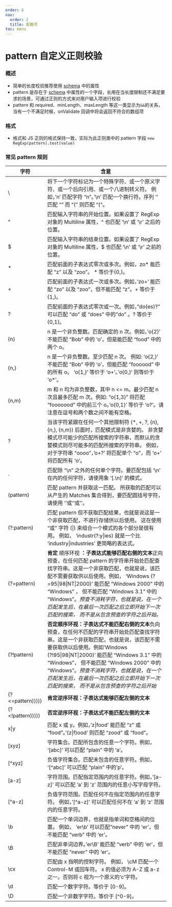 ```yaml
---
order: 6
nav:
  order: 2
  title: 配置项
toc: menu
---
```


# pattern 自定义正则校验

### 概述

- 简单的长度校验推荐使用 [schema](/config/schema) 中的属性
- pattern 是存在于 [schema](/config/schema) 中属性的一个字段，长用在当长度限制还不满足要求的场景，可通过正则的方式来对用户输入项进行校验
- pattern 和 required、minLength、maxLength 等这一类显示为`&&`的关系，当有一个不满足时候，onValidate 回调中将会返回不符合的数组项

### 格式

- 格式和 JS 正则的格式保持一致，实际为此正则类中的 pattern 字段 `new RegExp(pattern).test(value)`

### 常见 pattern 规则

| 字符             | 含意                                                                                                                                                                                                                                                                                                                                                                                                                      |
| ---------------- | ------------------------------------------------------------------------------------------------------------------------------------------------------------------------------------------------------------------------------------------------------------------------------------------------------------------------------------------------------------------------------------------------------------------------- |
| \                | 将下一个字符标记为一个特殊字符、或一个原义字符、或一个后向引用、或一个八进制转义符。 例如，’n’ 匹配字符 “n”。’\n’ 匹配一个换行符。序列 ‘' 匹配 “” 而 “\(” 则匹配 “(“。                                                                                                                                                                                                                                                    |
| ^                | 匹配输入字符串的开始位置。如果设置了 RegExp 对象的 Multiline 属性，^ 也匹配 ‘\n’ 或 ‘\r’ 之后的位置。                                                                                                                                                                                                                                                                                                                     |
| \$               | 匹配输入字符串的结束位置。如果设置了 RegExp 对象的 Multiline 属性，\$ 也匹配 ‘\n’ 或 ‘\r’ 之前的位置。                                                                                                                                                                                                                                                                                                                    |
| \*               | 匹配前面的子表达式零次或多次。例如，zo* 能匹配 “z” 以及 “zoo”。 * 等价于{0,}。                                                                                                                                                                                                                                                                                                                                            |
| +                | 匹配前面的子表达式一次或多次。例如，’zo+’ 能匹配 “zo” 以及 “zoo”，但不能匹配 “z”。+ 等价于 {1,}。                                                                                                                                                                                                                                                                                                                         |
| ?                | 匹配前面的子表达式零次或一次。例如，”do(es)?” 可以匹配 “do” 或 “does” 中的”do” 。? 等价于 {0,1}。                                                                                                                                                                                                                                                                                                                         |
| {n}              | n 是一个非负整数。匹配确定的 n 次。例如，’o{2}’ 不能匹配 “Bob” 中的 ‘o’，但是能匹配 “food” 中的两个 o。                                                                                                                                                                                                                                                                                                                   |
| {n,}             | n 是一个非负整数。至少匹配 n 次。 例如: ‘o{2,}’ 不能匹配 “Bob” 中的 ‘o’，但能匹配 “foooood” 中的所有 o。 ‘o{1,}’ 等价于 ‘o+’。’o{0,}’ 则等价于 ‘o\*’。                                                                                                                                                                                                                                                                    |
| {n,m}            | m 和 n 均为非负整数，其中 n <= m。最少匹配 n 次且最多匹配 m 次。例如: “o{1,3}” 将匹配 “fooooood” 中的前三个 o。’o{0,1}’ 等价于 ‘o?’。请注意在逗号和两个数之间不能有空格。                                                                                                                                                                                                                                                 |
| ?                | 当该字符紧跟在任何一个其他限制符 (\*, +, ?, {n}, {n,}, {n,m}) 后面时，匹配模式是非贪婪的。 非贪婪模式尽可能少的匹配所搜索的字符串，而默认的贪婪模式则尽可能多的匹配所搜索的字符串。 例如，对于字符串 “oooo”，’o+?’ 将匹配单个 “o”，而 ‘o+’ 将匹配所有 ‘o’。                                                                                                                                                               |
| .                | 匹配除 “\n” 之外的任何单个字符。要匹配包括 ‘\n’ 在内的任何字符，请使用象 ‘[.\n]’ 的模式。                                                                                                                                                                                                                                                                                                                                 |
| (pattern)        | 匹配 pattern 并获取这一匹配。 所获取的匹配可以从产生的 Matches 集合得到，要匹配圆括号字符，请使用 ‘‘或‘‘或‘’。                                                                                                                                                                                                                                                                                                            |
| (?:pattern)      | 匹配 pattern 但不获取匹配结果，也就是说这是一个非获取匹配，不进行存储供以后使用。 这在使用 “或” 字符 (\|) 来组合一个模式的各个部分是很有用。 例如， ‘industr(?:y\|ies) 就是一个比 ‘industry\|industries’ 更简略的表达式。                                                                                                                                                                                                 |
| (?=pattern)      | **肯定** 顺序环视 **：子表达式能够匹配右侧的文本**正向预查，在任何匹配 pattern 的字符串开始处匹配查找字符串。这是一个非获取匹配，也就是说，该匹配不需要获取供以后使用。例如， ‘Windows (?=95\|98\|NT\|2000)’ 能匹配 “Windows 2000” 中的 “Windows” ， 但不能匹配 “Windows 3.1” 中的 “Windows”。_预查不消耗字符，也就是说，在一个匹配发生后，在最后一次匹配之后立即开始下一次匹配的搜索， 而不是从包含预查的字符之后开始。_ |
| (?!pattern)      | **否定顺序环视：子表达式不能匹配右侧的文本**负向预查，在任何不匹配的字符串开始处匹配查找字符串。这是一个非获取匹配，也就是说，该匹配不需要获取供以后使用。例如’Windows (?!95\|98\|NT\|2000)’ 能匹配 “Windows 3.1” 中的 “Windows”， 但不能匹配 “Windows 2000” 中的 “Windows”。_预查不消耗字符，也就是说，在一个匹配发生后，在最后一次匹配之后立即开始下一次匹配的搜索， 而不是从包含预查的字符之后开始_                    |
| (?<=pattern))))) | **肯定逆序环视：子表达式能够匹配左侧的文本**                                                                                                                                                                                                                                                                                                                                                                              |
| (?<!pattern))))) | **否定逆序环视：子表达式不能匹配左侧的文本**                                                                                                                                                                                                                                                                                                                                                                              |
| x\|y             | 匹配 x 或 y。例如，’z\|food’ 能匹配 “z” 或 “food”。’(z\|f)ood’ 则匹配 “zood” 或 “food”。                                                                                                                                                                                                                                                                                                                                  |
| [xyz]            | 字符集合。匹配所包含的任意一个字符。例如， ‘[abc]’ 可以匹配 “plain” 中的 ‘a’。                                                                                                                                                                                                                                                                                                                                            |
| [^xyz]           | 负值字符集合。匹配未包含的任意字符。例如， ‘[^abc]’ 可以匹配 “plain” 中的’p’。                                                                                                                                                                                                                                                                                                                                            |
| [a-z]            | 字符范围。匹配指定范围内的任意字符。例如，’[a-z]’ 可以匹配 ‘a’ 到 ‘z’ 范围内的任意小写字母字符。                                                                                                                                                                                                                                                                                                                          |
| [^a-z]           | 负值字符范围。匹配任何不在指定范围内的任意字符。 例如，’[^a-z]’ 可以匹配任何不在 ‘a’ 到 ‘z’ 范围内的任意字符。                                                                                                                                                                                                                                                                                                            |
| \b               | 匹配一个单词边界，也就是指单词和空格间的位置。 例如， ‘er\b’ 可以匹配”never” 中的 ‘er’，但不能匹配 “verb” 中的 ‘er’。                                                                                                                                                                                                                                                                                                     |
| \B               | 匹配非单词边界。’er\B’ 能匹配 “verb” 中的 ‘er’，但不能匹配 “never” 中的 ‘er’。                                                                                                                                                                                                                                                                                                                                            |
| \cx              | 匹配由 x 指明的控制字符。 例如， \cM 匹配一个 Control-M 或回车符。 x 的值必须为 A-Z 或 a-z 之一。否则将 c 视为一个原义的’c’字符。                                                                                                                                                                                                                                                                                         |
| \d               | 匹配一个数字字符。等价于 [0-9]。                                                                                                                                                                                                                                                                                                                                                                                          |
| \D               | 匹配一个非数字字符。等价于 [^0-9]。                                                                                                                                                                                                                                                                                                                                                                                       |
